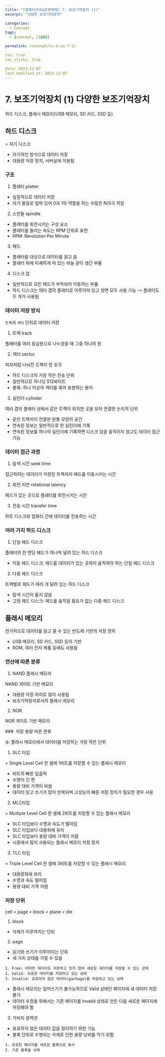 ```yaml
---
title: "[컴퓨터구조&운영체제] 7. 보조기억장치 (1)"
excerpt: "다양한 보조기억장치"

categories:
  - Concept
tags:
  - [concept, CS&OS]

permalink: /concept/cs-&-os-7-1/

toc: true
toc_sticky: true

date: 2023-12-07
last_modified_at: 2023-12-07
---
```

# 7. 보조기억장치 (1) 다양한 보조기억장치

하드 디스크, 플래시 메모리(USB 메모리, SD 카드, SSD 등) 

## 하드 디스크 

= 자기 디스크

- 자기적인 방식으로 데이터 저장
- 대용량 저장 장치, 서버실에 이용됨 

### 구조 

1. 플래터 platter 

- 실질적으로 데이터 저장
- 자기 물질로 덮여 있어 0과 1의 역할을 하는 수많은 N/S극 저장 

2. 스핀들 spindle 

- 플래터를 회전시키는 구성 요소
- 플래터를 돌리는 속도는 RPM 단위로 표현
- RPM: Revolution Per Minute 

3. 헤드 

- 플래터를 대상으로 데이터를 읽고 씀
- 플래터 위에 미세하게 떠 있는 바늘 같이 생긴 부품 

4. 디스크 암 

- 일반적으로 모든 헤드가 부착되어 이동하는 부품
- 하드 디스크는 여러 겹의 플래터로 이루어져 있고 양면 모두 사용 가능 -> 플래터도 두 개가 사용됨 

### 데이터 저장 방식 

`트랙`과 `섹터` 단위로 데이터 저장 

1. 트랙 track 

플래터를 여러 동심원으로 나누었을 때 그중 하나의 원 

2. 섹터 sector 

피자처럼 나눠진 트랙의 한 조각 

- 하드 디스크의 가장 작은 전송 단위
- 일반적으로 하나당 512바이트
- 블록: 하나 이상의 섹터를 묶어 표현하는 용어 

3. 실린더 cylinder 

여러 겹의 플래터 상에서 같은 트랙이 위치한 곳을 모아 연결한 논리적 단위 

- 같은 트랙끼리 연결한 원통 모양의 공간
- 연속된 정보는 일반적으로 한 실린더에 기록
- 연속된 정보를 하나의 실린더에 기록하면 디스크 암을 움직이지 않고도 데이터 접근 가능 

### 데이터 접근 과정 

1. 탐색 시간 seek time

접근하려는 데이터가 저장된 트랙까지 헤드를 이동시키는 시간 

2. 회전 지연 rotational latency 

헤드가 있는 곳으로 플래터를 회전시키는 시간 

3. 전송 시간 transfer time 

하트 디스크와 컴퓨터 간에 데이터를 전송하는 시간 

### 여러 가지 하드 디스크 

1. 단일 헤드 디스크 

플래터의 한 면당 헤드가 하나씩 달려 있는 하드 디스크 

- 이동 헤드 디스크: 헤드를 데이터가 있는 곳까지 움직여야 하는 단일 헤드 디스크 

2. 다중 헤드 디스크 

트랙별로 헤드가 여러 개 달려 있는 하드 디스크 

- 탐색 시간이 들지 않음
- 고정 헤드 디스크: 헤드를 움직일 필요가 없는 다중 헤드 디스크 

## 플래시 메모리 

전기적으로 데이터를 읽고 쓸 수 있는 반도체 기반의 저장 장치 

- USB 메모리, SD 카드, SSD 등의 기반
- ROM, 여러 전자 제품 등에도 사용됨 

### 연산에 따른 분류 

1. NAND 플래시 메모리 

NAND 게이트 기반 메모리 

- 대용량 저장 자이로 많이 사용됨
- 보조기억장치로서의 플래시 메모리 

2. NOR 

NOR 게이트 기반 메모리 

###  저장 용량 따른 분류 

`셀`: 플래시 메모리에서 데이터를 저장하는 가장 작은 단위 

1. SLC 타입 

= Single Level Cell
한 셀에 1비트를 저장할 수 있는 플래시 메모리 

- 비트의 빠른 입출력
- 수명이 긴 편
- 용량 대비 가격이 비쌈
- 데이터 읽고 쓰기가 많이 반복되며 고성능의 빠른 저장 장치가 필요한 경우 사용 

2. MLC타입 

= Multiple Level Cell
한 셀에 2비트를 저장할 수 있는 플래시 메모리 

- SLC 타입보다 수명과 속도가 떨어짐
- SLC 타입보다 대용화에 유리
- SLC 타입보다 용량 대비 가격이 저렴
- 시중에서 많이 사용되는 플래시 메모리 저장 장치 

3. TLC 타입 

= Triple Level Cell
한 셀에 3비트를 저장할 수 있는 플래시 메모리 

- 대용량화에 유리
- 수명과 속도 떨어짐
- 용량 대비 가격 저렴 

### 저장 단위 

cell < page < block < plane < die 

1. block 

- 삭제가 이루어지는 단위 

2. page 

- 읽기와 쓰기가 이루어지는 단위
- 세 가지 상태를 가질 수 있음 

```
1. Free: 어떠한 데이터도 저장하고 있지 않아 새로운 데이터를 저장할 수 있는 상태
2. Valid: 유효한 데이터를 저장하고 있는 상태
3. Invalid: 유효하지 않은 데이터(garbage)를 저장하고 있는 상태
``` 

- 플래시 메모리는 덮어쓰기가 불가능하므로 Valid 상태인 페이지에 새 데이터 저장 불가
- 데이터 수정을 위해서는 기존 페이지를 Invalid 상태로 만든 다음 새로운 페이지에 저장해야 함 

3. 가비지 컬렉션 

- 유효하지 않은 데이터 값을 정리하기 위한 기능
- 블록 단위로 수행되는 삭제로 인한 용량 낭비를 막기 위함 

```
1. 유효한 페이지를 새로운 블록으로 복사
2. 기존 블록을 삭제
```